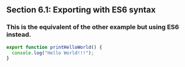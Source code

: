 ## Section 6.1: Exporting with ES6 syntax

### This is the equivalent of the other example but using ES6 instead.

```js
export function printHelloWorld() {
  console.log("Hello World!!!");
}
```